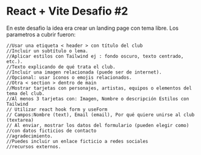 # React + Vite Desafio #2

En este desafio la idea era crear un landing page con tema libre.
Los parametros a cubrir fueron:

    //Usar una etiqueta < header > con título del club
    //Incluir un subtítulo o lema.
    //Aplicar estilos con Tailwind ej : fondo oscuro, texto centrado, etc.).
    //Texto explicando de qué trata el club.
    //Incluir una imagen relacionada (puede ser de internet).
    //Opcional: usar íconos o emojis relacionados.
    //Otra < section > dentro de main
    //Mostrar tarjetas con personajes, artistas, equipos o elementos del tema del club.
    //Al menos 3 tarjetas con: Imagen, Nombre o descripción Estilos con Tailwind
    // Utilizar react hook form y useForm
    // Campos:Nombre (text), Email (email), Por qué quiere unirse al club (textarea)
    // Al enviar, mostrar los datos del formulario (pueden elegir como)
    //con datos ficticios de contacto
    //agradecimiento.
    //Puedes incluir un enlace ficticio a redes sociales
    //recursos externos.

